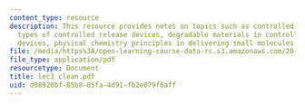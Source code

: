 ```yaml
---
content_type: resource
description: This resource provides notes on topics such as controlled release devices,
  types of controlled release devices, degradable materials in controlled release
  devices, physical chemistry principles in delivering small molecules vs. proteins.
file: /media/https%3A/open-learning-course-data-rc.s3.amazonaws.com/20-462j-molecular-principles-of-biomaterials-spring-2006/d08920bf85b885fa4d91fb2e079f6aff_lec3_clean.pdf
file_type: application/pdf
resourcetype: Document
title: lec3_clean.pdf
uid: d08920bf-85b8-85fa-4d91-fb2e079f6aff
---
```

